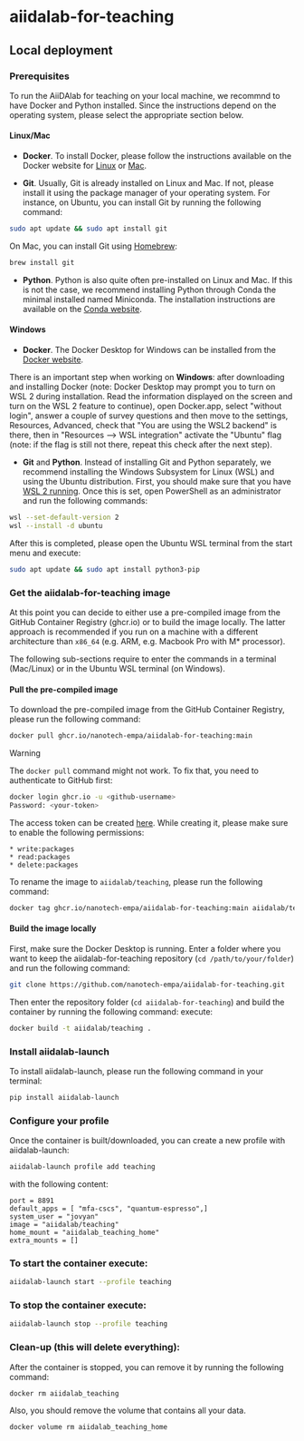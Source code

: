 # aiidalab-for-teaching
## Local deployment

### Prerequisites

To run the AiiDAlab for teaching on your local machine, we recommnd to have Docker and Python installed.
Since the instructions depend on the operating system, please select the appropriate section below.

#### Linux/Mac

* **Docker**.
To install Docker, please follow the instructions available on the Docker website for [Linux](https://docs.docker.com/desktop/install/linux-install/) or [Mac](https://docs.docker.com/desktop/install/mac-install/).


* **Git**.
Usually, Git is already installed on Linux and Mac.
If not, please install it using the package manager of your operating system.
For instance, on Ubuntu, you can install Git by running the following command:
```bash
sudo apt update && sudo apt install git
```

On Mac, you can install Git using [Homebrew](https://brew.sh/):
```bash
brew install git
```

* **Python**.
Python is also quite often pre-installed on Linux and Mac.
If this is not the case, we recommend installing Python through Conda the minimal installed named Miniconda.
The installation instructions are available on the [Conda website](https://docs.conda.io/en/latest/miniconda.html).


#### Windows

* **Docker**.
The Docker Desktop for Windows can be installed from the [Docker website](https://docs.docker.com/desktop/install/windows-install/).

There is an important step when working on **Windows**: after downloading and installing Docker (note: Docker Desktop may prompt you to turn on WSL 2 during installation. Read the information displayed on the screen and turn on the WSL 2 feature to continue), open Docker.app, select "without login", answer a couple of survey questions and then move to the settings, Resources, Advanced, check that "You are using the WSL2 backend" is there, then in "Resources --> WSL integration" activate the "Ubuntu" flag (note: if the flag is still not there, repeat this check after the next step).

* **Git** and **Python**.
Instead of installing Git and Python separately, we recommend installing the Windows Subsystem for Linux (WSL) and using the Ubuntu distribution.
First, you should make sure that you have [WSL 2 running](https://docs.docker.com/desktop/wsl/).
Once this is set, open PowerShell as an administrator and run the following commands:
```bash
wsl --set-default-version 2
wsl --install -d ubuntu
```
After this is completed, please open the Ubuntu WSL terminal from the start menu and execute:
```bash
sudo apt update && sudo apt install python3-pip
```





### Get the aiidalab-for-teaching image

At this point you can decide to either use a pre-compiled image from the GitHub Container Registry (ghcr.io) or to build the image locally.
The latter approach is recommended if you run on a machine with a different architecture than `x86_64` (e.g. ARM, e.g. Macbook Pro with M* processor).

The following sub-sections require to enter the commands in a terminal (Mac/Linux) or in the Ubuntu WSL terminal (on Windows).

#### Pull the pre-compiled image

To download the pre-compiled image from the GitHub Container Registry, please run the following command:

```bash
docker pull ghcr.io/nanotech-empa/aiidalab-for-teaching:main
```

> [!WARNING]
> The `docker pull` command might not work. To fix that, you need to authenticate to GitHub first:
> ```bash
> docker login ghcr.io -u <github-username>
> Password: <your-token>
> ```
> The access token can be created [here](https://github.com/settings/tokens).
> While creating it, please make sure to enable the following permissions:
> ```
> * write:packages
> * read:packages
> * delete:packages
> ```

To rename the image to `aiidalab/teaching`, please run the following command:

```bash
docker tag ghcr.io/nanotech-empa/aiidalab-for-teaching:main aiidalab/teaching
```


#### Build the image locally

First, make sure the Docker Desktop is running.
Enter a folder where you want to keep the aiidalab-for-teaching repository (`cd /path/to/your/folder`) and run the following command:

```bash
git clone https://github.com/nanotech-empa/aiidalab-for-teaching.git
```
Then enter the repository folder (`cd aiidalab-for-teaching`) and build the container by running the following command:
execute:

```bash
docker build -t aiidalab/teaching .
```

### Install aiidalab-launch

To install aiidalab-launch, please run the following command in your terminal:

```bash
pip install aiidalab-launch
```

### Configure your profile

Once the container is built/downloaded, you can create a new profile with aiidalab-launch:

```bash
aiidalab-launch profile add teaching
```
with the following content:
```
port = 8891
default_apps = [ "mfa-cscs", "quantum-espresso",]
system_user = "jovyan"
image = "aiidalab/teaching"
home_mount = "aiidalab_teaching_home"
extra_mounts = []
```

### To start the container execute:
```bash
aiidalab-launch start --profile teaching
```
### To stop the container execute:
```bash
aiidalab-launch stop --profile teaching
```
### Clean-up (this will delete everything):

After the container is stopped, you can remove it by running the following command:
```bash
docker rm aiidalab_teaching
```
Also, you should remove the volume that contains all your data.
```bash
docker volume rm aiidalab_teaching_home
```
